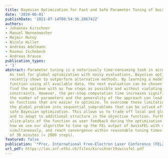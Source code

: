 ```yaml
---
title: Bayesian Optimization for Fast and Safe Parameter Tuning of SwissFEL
date: '2019-06-01'
publishDate: '2021-07-14T08:54:36.206742Z'
authors:
- Johannes Kirschner
- Manuel Nonnenmacher
- Mojmir Mutný
- Nicole Hiller
- Andreas Adelmann
- Rasmus Ischebeck
- Andreas Krause
publication_types:
- '1'
abstract: Parameter tuning is a notoriously time-consuming task in accelerator facilities.
  As tool for global optimization with noisy evaluations, Bayesian optimization was
  recently shown to outperform alternative methods. By learning a model of the underlying
  function using all available data, the next evaluation can be chosen carefully to
  find the optimum with as few steps as possible and without violating any safety
  constraints. However, the per-step computation time increases significantly with
  the number of parameters and the generality of the approach can lead to slow convergence
  on functions that are easier to optimize. To overcome these limitations, we divide
  the global problem into sequential subproblems that can be solved efficiently using
  safe Bayesian optimization. This allows us to trade off local and global convergence
  and to adapt to additional structure in the objective function. Further, we provide
  slice-plots of the function as user feedback during the optimization. We showcase
  how we use our algorithm to tune up the FEL output of SwissFEL with up to 40 parameters
  simultaneously, and reach convergence within reasonable tuning times in the order
  of 30 minutes (< 2000 steps).
featured: false
publication: '*Proc. International Free-Electron Laser Conference (FEL2019)*'
url_pdf: https://las.inf.ethz.ch/files/kirschner19swissfel.pdf
---
```


